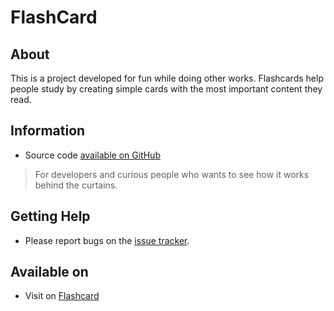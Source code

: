 # FlashCard 

## About 

This is a project developed for fun while doing other works. Flashcards help people study by creating simple cards with the most important content they read. 

## Information

* Source code [available on GitHub](https://github.com/lpgoulart/Flashcard)

> For developers and curious people who wants to see how it works behind the curtains. 

## Getting Help

* Please report bugs on the [issue tracker](https://github.com/lpgoulart/Flashcard/issues).

## Available on

* Visit on [Flashcard](flashcard.lpgoulart.com)

